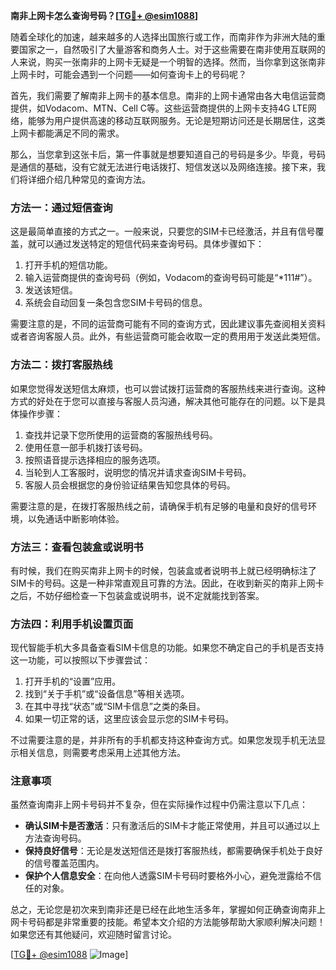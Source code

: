 **南非上网卡怎么查询号码？[[TG💪+ @esim1088](https://t.me/s/esim1088)]**

随着全球化的加速，越来越多的人选择出国旅行或工作，而南非作为非洲大陆的重要国家之一，自然吸引了大量游客和商务人士。对于这些需要在南非使用互联网的人来说，购买一张南非的上网卡无疑是一个明智的选择。然而，当你拿到这张南非上网卡时，可能会遇到一个问题——如何查询卡上的号码呢？

首先，我们需要了解南非上网卡的基本信息。南非的上网卡通常由各大电信运营商提供，如Vodacom、MTN、Cell C等。这些运营商提供的上网卡支持4G LTE网络，能够为用户提供高速的移动互联网服务。无论是短期访问还是长期居住，这类上网卡都能满足不同的需求。

那么，当您拿到这张卡后，第一件事就是想要知道自己的号码是多少。毕竟，号码是通信的基础，没有它就无法进行电话拨打、短信发送以及网络连接。接下来，我们将详细介绍几种常见的查询方法。

### 方法一：通过短信查询

这是最简单直接的方式之一。一般来说，只要您的SIM卡已经激活，并且有信号覆盖，就可以通过发送特定的短信代码来查询号码。具体步骤如下：

1. 打开手机的短信功能。
2. 输入运营商提供的查询号码（例如，Vodacom的查询号码可能是“*111#”）。
3. 发送该短信。
4. 系统会自动回复一条包含您SIM卡号码的信息。

需要注意的是，不同的运营商可能有不同的查询方式，因此建议事先查阅相关资料或者咨询客服人员。此外，有些运营商可能会收取一定的费用用于发送此类短信。

### 方法二：拨打客服热线

如果您觉得发送短信太麻烦，也可以尝试拨打运营商的客服热线来进行查询。这种方式的好处在于您可以直接与客服人员沟通，解决其他可能存在的问题。以下是具体操作步骤：

1. 查找并记录下您所使用的运营商的客服热线号码。
2. 使用任意一部手机拨打该号码。
3. 按照语音提示选择相应的服务选项。
4. 当轮到人工客服时，说明您的情况并请求查询SIM卡号码。
5. 客服人员会根据您的身份验证结果告知您具体的号码。

需要注意的是，在拨打客服热线之前，请确保手机有足够的电量和良好的信号环境，以免通话中断影响体验。

### 方法三：查看包装盒或说明书

有时候，我们在购买南非上网卡的时候，包装盒或者说明书上就已经明确标注了SIM卡的号码。这是一种非常直观且可靠的方法。因此，在收到新买的南非上网卡之后，不妨仔细检查一下包装盒或说明书，说不定就能找到答案。

### 方法四：利用手机设置页面

现代智能手机大多具备查看SIM卡信息的功能。如果您不确定自己的手机是否支持这一功能，可以按照以下步骤尝试：

1. 打开手机的“设置”应用。
2. 找到“关于手机”或“设备信息”等相关选项。
3. 在其中寻找“状态”或“SIM卡信息”之类的条目。
4. 如果一切正常的话，这里应该会显示您的SIM卡号码。

不过需要注意的是，并非所有的手机都支持这种查询方式。如果您发现手机无法显示相关信息，则需要考虑采用上述其他方法。

### 注意事项

虽然查询南非上网卡号码并不复杂，但在实际操作过程中仍需注意以下几点：

- **确认SIM卡是否激活**：只有激活后的SIM卡才能正常使用，并且可以通过以上方法查询号码。
- **保持良好信号**：无论是发送短信还是拨打客服热线，都需要确保手机处于良好的信号覆盖范围内。
- **保护个人信息安全**：在向他人透露SIM卡号码时要格外小心，避免泄露给不信任的对象。

总之，无论您是初次来到南非还是已经在此地生活多年，掌握如何正确查询南非上网卡号码都是非常重要的技能。希望本文介绍的方法能够帮助大家顺利解决问题！如果您还有其他疑问，欢迎随时留言讨论。

[[TG💪+ @esim1088](https://t.me/s/esim1088) ![Image](https://i.postimg.cc/4NQfJmqS/Snipaste-2025-05-13-00-14-12.png)]